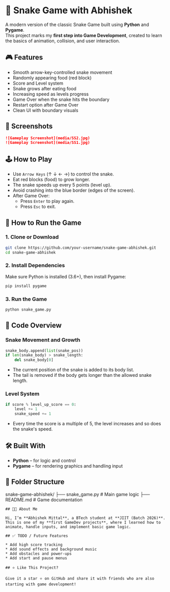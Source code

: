 # 🐍 Snake Game with Abhishek

A modern version of the classic Snake Game built using **Python** and **Pygame**.  
This project marks my **first step into Game Development**, created to learn the basics of animation, collision, and user interaction.

## 🎮 Features

- Smooth arrow-key-controlled snake movement
- Randomly appearing food (red block)
- Score and Level system
- Snake grows after eating food
- Increasing speed as levels progress
- Game Over when the snake hits the boundary
- Restart option after Game Over
- Clean UI with boundary visuals

## 📸 Screenshots

```markdown
![Gameplay Screenshot](media/SS2.jpg)
![Gameplay Screenshot](media/SS1.jpg)
```

## 🕹️ How to Play

- Use `Arrow Keys` (↑ ↓ ← →) to control the snake.
- Eat red blocks (food) to grow longer.
- The snake speeds up every 5 points (level up).
- Avoid crashing into the blue border (edges of the screen).
- After Game Over:
  - Press `Enter` to play again.
  - Press `Esc` to exit.

## 🚀 How to Run the Game

### 1. Clone or Download

```bash
git clone https://github.com/your-username/snake-game-abhishek.git
cd snake-game-abhishek
````

### 2. Install Dependencies
Make sure Python is installed (3.6+), then install Pygame:

```bash
pip install pygame
```

### 3. Run the Game

```bash
python snake_game.py
```

## 🧠 Code Overview

### Snake Movement and Growth

```python
snake_body.append(list(snake_pos))
if len(snake_body) > snake_length:
    del snake_body[0]
```

* The current position of the snake is added to its body list.
* The tail is removed if the body gets longer than the allowed snake length.

### Level System

```python
if score % level_up_score == 0:
    level += 1
    snake_speed += 1
```

* Every time the score is a multiple of 5, the level increases and so does the snake's speed.

## 🛠️ Built With

* **Python** – for logic and control
* **Pygame** – for rendering graphics and handling input

## 📁 Folder Structure
snake-game-abhishek/
├── snake_game.py       # Main game logic
├── README.md           # Game documentation
```
## 👨‍💻 About Me

Hi, I’m **Abhishek Mittal**, a BTech student at **JIIT (Batch 2026)**.
This is one of my **first GameDev projects**, where I learned how to animate, handle inputs, and implement basic game logic.

## ✅ TODO / Future Features

* Add high score tracking
* Add sound effects and background music
* Add obstacles and power-ups
* Add start and pause menus

## ⭐ Like This Project?

Give it a star ⭐ on GitHub and share it with friends who are also starting with game development!

